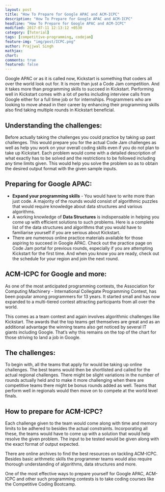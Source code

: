 ```yaml
---
layout: post
title: "How To Prepare for Google APAC and ACM-ICPC"
description: "How To Prepare for Google APAC and ACM-ICPC"
headline: "How To Prepare for Google APAC and ACM-ICPC"
modified: 2017-07-11 12:13:12 +0530
category: [Tutorial]
tags: [competitive-programming, codejam]
feature-img: "img/post/ICPC.png"
author: Prajjwal Singh
mathjax:
chart:
comments: true
featured: false
---
```


Google APAC or as it is called now, Kickstart is something that coders all over
the world look out for. It is more than just a Code Jam competition. And it
takes more than programming skills to succeed in Kickstart. Performing well in
Kickstart comes with a lot of perks including interview calls from Google either
for a full time job or for internships. Programmers who are looking to move
ahead in their career by enhancing their programming skills also find taking
multiple rounds in Kickstart beneficial.

## Understanding the challenges:

Before actually taking the challenges you could practice by taking up past
challenges. This would prepare you for the actual Code Jam challenges as well as
help you work on your overall coding skills even if you do not plan to take up
Kickstart. Each problem would come with a detailed description of what exactly
has to be solved and the restrictions to be followed including any time limits
given. This would help you solve the problem so as to obtain the desired output
format with the given sample inputs.

## Preparing for Google APAC:

- **Expand your programming skills** - You would have to write more than just
code. A majority of the rounds would consist of algorithmic puzzles that would
require knowledge about data structures and various algorithms.
- A working knowledge of **Data Structures** is indispensable in helping you
come up with efficient solutions to such problems. Here is a complete list of
the data structures and algorithms that you would have to familiarise yourself
if you are serious about Kickstart.
- There are numerous online practice materials available for those aspiring to
succeed in Google APAC. Check out the practice page on Code Jam portal for
previous rounds, especially if you are attempting Kickstart for the first time.
And when you know you are ready, check out the schedule for your region and join
the next round.

## ACM-ICPC for Google and more:

As one of the most anticipated programming contests, the Association for
Computing Machinery - International Collegiate Programming Contest, has been
popular among programmers for 13 years. It started small and has now expanded to
a multi-tiered contest attracting participants from all over the world.

This comes as a team contest and again involves algorithmic challenges like
Kickstart. The awards that the top teams get themselves are great and as an
additional advantage the winning teams also get noticed by several IT giants
including Google. That’s why this remains on the top of the chart for those
striving to land a job in Google.

## The challenges:

To begin with, all the teams that apply for would be taking up online
challenges. The best teams would then be shortlisted and called for the actual
regional challenges. There might be slight variations in the number of rounds
actually held and to make it more challenging when there are competitive teams
there might be bonus rounds added as well. Teams that perform well in regionals
would then move on to compete at the world level finals.

## How to prepare for ACM-ICPC?

Each challenge given to the team would come along with time and memory limits to
be adhered to besides the actual constraints. Incorporating all these, the teams
would have to come up with a solution that would help resolve the given problem.
The input to be tested would be given along with the exact format of output
expected.

There are online archives to find the best resources on tackling ACM-ICPC.
Besides basic arithmetic skills the programmer teams would also require thorough
understanding of algorithms, data structures and more.

One of the most effective ways to prepare yourself for Google APAC, ACM-ICPC and
other such programming contests is to take coding courses like the Competitive
Coding Bootcamp.
